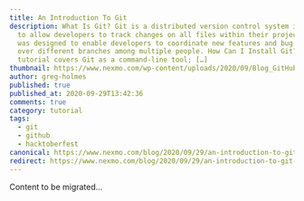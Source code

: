 ```yaml
---
title: An Introduction To Git
description: What Is Git? Git is a distributed version control system intended
  to allow developers to track changes on all files within their projects. Git
  was designed to enable developers to coordinate new features and bug fixes
  over different branches among multiple people. How Can I Install Git? This
  tutorial covers Git as a command-line tool; […]
thumbnail: https://www.nexmo.com/wp-content/uploads/2020/09/Blog_GitHub-Desktop_Pull-Requests_1200x600.png
author: greg-holmes
published: true
published_at: 2020-09-29T13:42:36
comments: true
category: tutorial
tags:
  - git
  - github
  - hacktoberfest
canonical: https://www.nexmo.com/blog/2020/09/29/an-introduction-to-git-dr
redirect: https://www.nexmo.com/blog/2020/09/29/an-introduction-to-git-dr
---
```

Content to be migrated...